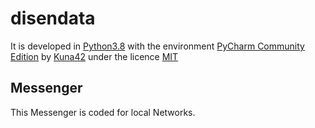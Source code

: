 # disendata
It is developed in [Python3.8](https://www.python.org/downloads/release/python-383/) 
with the environment [PyCharm Community Edition](https://www.jetbrains.com/pycharm/download)
by [Kuna42](https://github.com/Kuna42)
under the licence [MIT](https://opensource.org/licenses/MIT)

## Messenger
This Messenger is coded for local Networks.